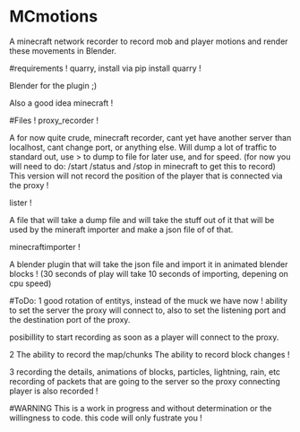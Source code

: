 # MCmotions
A minecraft network recorder to record mob and player motions and render these movements in Blender.

#requirements !
quarry, install via pip install quarry !

Blender for the plugin ;)

Also a good idea minecraft !

#Files !
proxy_recorder !

A for now quite crude, minecraft recorder, cant yet have another server than localhost, cant change port, or anything else.
Will dump a lot of traffic to standard out, use > to dump to file for later use, and for speed. (for now you will need to do: /start /status and /stop in minecraft to get this to record)
This version will not record the position of the player that is connected via the proxy !

lister !

A file that will take a dump file and will take the stuff out of it that will be used by the mineraft importer and make a json file of of that.

minecraftimporter !

A blender plugin that will take the json file and import it in animated blender blocks ! (30 seconds of play will take 10 seconds of importing, depening on cpu speed)

#ToDo:
1
good rotation of entitys, instead of the muck we have now !
ability to set the server the proxy will connect to, also to set the listening port and the destination port of the proxy.

posibillity to start recording as soon as a player will connect to the proxy.

2
The ability to record the map/chunks
The ability to record block changes !

3
recording the details, animations of blocks, particles, lightning, rain, etc
recording of packets that are going to the server so the proxy connecting player is also recorded !


#WARNING 
This is a work in progress and without determination or the willingness to code. this code will only fustrate you !